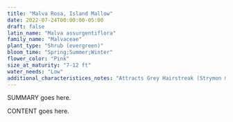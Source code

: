 ```yaml
---
title: "Malva Rosa, Island Mallow"
date: 2022-07-24T00:00:00-05:00
draft: false
latin_name: "Malva assurgentiflora"
family_name: "Malvaceae"
plant_type: "Shrub (evergreen)"
bloom_time: "Spring;Summer;Winter"
flower_color: "Pink"
size_at_maturity: "7-12 ft"
water_needs: "Low"
additional_characteristices_notes: "Attracts Grey Hairstreak (Strymon melinus) and Painted Lady (Vanessa cardui) butterflies."
---
```


SUMMARY goes here.

<!--more-->

CONTENT goes here.